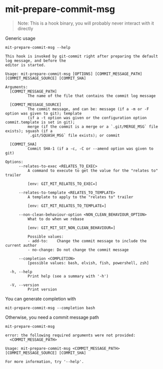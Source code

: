 # mit-prepare-commit-msg

> Note: This is a hook binary, you will probably never interact with it
> directly

Generic usage

``` shell,script(name="show-help",expected_exit_code=0)
mit-prepare-commit-msg --help
```

``` shell,verify(script_name="show-help",stream=stdout)
This hook is invoked by git-commit right after preparing the default log message, and before the
editor is started.

Usage: mit-prepare-commit-msg [OPTIONS] [COMMIT_MESSAGE_PATH] [COMMIT_MESSAGE_SOURCE] [COMMIT_SHA]

Arguments:
  [COMMIT_MESSAGE_PATH]
          The name of the file that contains the commit log message

  [COMMIT_MESSAGE_SOURCE]
          The commit message, and can be: message (if a -m or -F option was given to git); template
          (if a -t option was given or the configuration option commit.template is set in git);
          merge (if the commit is a merge or a `.git/MERGE_MSG` file exists); squash (if a
          `.git/SQUASH_MSG` file exists); or commit

  [COMMIT_SHA]
          Commit SHA-1 (if a -c, -C or --amend option was given to git)

Options:
      --relates-to-exec <RELATES_TO_EXEC>
          A command to execute to get the value for the "relates to" trailer
          
          [env: GIT_MIT_RELATES_TO_EXEC=]

      --relates-to-template <RELATES_TO_TEMPLATE>
          A template to apply to the "relates to" trailer
          
          [env: GIT_MIT_RELATES_TO_TEMPLATE=]

      --non-clean-behaviour-option <NON_CLEAN_BEHAVIOUR_OPTION>
          What to do when we rebase
          
          [env: GIT_MIT_SET_NON_CLEAN_BEHAVIOUR=]

          Possible values:
          - add-to:    Change the commit message to include the current author
          - no-change: Do not change the commit message

      --completion <COMPLETION>
          [possible values: bash, elvish, fish, powershell, zsh]

  -h, --help
          Print help (see a summary with '-h')

  -V, --version
          Print version
```

You can generate completion with

``` shell,script(name="generate-mit-prepare-commit-msg-completion",expected_exit_code=0)
mit-prepare-commit-msg --completion bash
```

Otherwise, you need a commit message path

``` shell,script(name="missing-commit-path-error",expected_exit_code=2)
mit-prepare-commit-msg
```

``` shell,verify(script_name="missing-commit-path-error",stream=stderr)
error: the following required arguments were not provided:
  <COMMIT_MESSAGE_PATH>

Usage: mit-prepare-commit-msg <COMMIT_MESSAGE_PATH> [COMMIT_MESSAGE_SOURCE] [COMMIT_SHA]

For more information, try '--help'.
```
